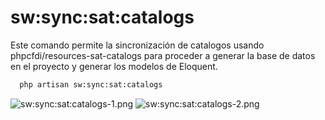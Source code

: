 # sw:sync:sat:catalogs

Este comando permite la sincronización de catalogos usando phpcfdi/resources-sat-catalogs para proceder a generar la
base de datos en el proyecto y generar los modelos de Eloquent.

```bash
  php artisan sw:sync:sat:catalogs
```

![sw:sync:sat:catalogs-1.png](/images-docs/sw:sync:sat:catalogs-1.png)
![sw:sync:sat:catalogs-2.png](/images-docs/sw:sync:sat:catalogs-2.png)
